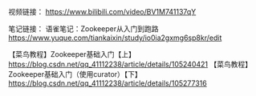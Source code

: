 视频链接：
https://www.bilibili.com/video/BV1M741137qY


笔记链接：
语雀笔记：Zookeeper从入门到跑路 https://www.yuque.com/tiankaixin/study/io0ia2gxmg6sp8kr/edit

【菜鸟教程】Zookeeper基础入门【上】
https://blog.csdn.net/qq_41112238/article/details/105240421
【菜鸟教程】Zookeeper基础入门（使用curator）【下】
https://blog.csdn.net/qq_41112238/article/details/105277316


